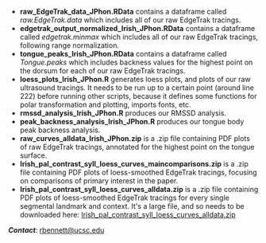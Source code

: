 - **raw_EdgeTrak_data_JPhon.RData** contains a dataframe called *raw.EdgeTrak.data* which includes all of our raw EdgeTrak tracings.
- **edgetrak_output_normalized_Irish_JPhon.RData** contains a dataframe called *edgetrak.minmax* which includes all of our raw EdgeTrak tracings, following range normalization.
- **tongue_peaks_Irish_JPhon.RData** contains a dataframe called *Tongue.peaks* which includes backness values for the highest point on the dorsum for each of our raw EdgeTrak tracings.
- **loess_plots_Irish_JPhon.R** generates loess plots, and plots of our raw ultrasound tracings. It needs to be run up to a certain point (around line 222) before running other scripts, because it defines some functions for polar transformation and plotting, imports fonts, etc.
- **rmssd_analysis_Irish_JPhon.R** produces our RMSSD analysis.
- **peak_backness_analysis_Irish_JPhon.R** produces our tongue body peak backness analysis.
- **raw_curves_alldata_Irish_JPhon.zip** is a .zip file containing PDF plots of raw EdgeTrak tracings, annotated for the highest point on the tongue surface.
- **Irish_pal_contrast_syll_loess_curves_maincomparisons.zip** is a .zip file containing PDF plots of loess-smoothed EdgeTrak tracings, focusing on comparisons of primary interest in the paper.
- **Irish_pal_contrast_syll_loess_curves_alldata.zip** is a .zip file containing PDF plots of loess-smoothed EdgeTrak tracings for every single segmental landmark and context. It's a large file, and so needs to be downloaded here: [Irish_pal_contrast_syll_loess_curves_alldata.zip](https://www.dropbox.com/s/4z3fbnu7paj28u4/Irish_pal_contrast_syll_loess_curves_alldata.zip?dl=1)
  
***Contact***: rbennett@ucsc.edu
